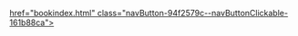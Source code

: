 <a href="usingcurl/version.html" class="navButton-94f2579c--pageItemWithChildrenNested-2c5d8183--navButtonClickable-161b88ca">

</a>

<a href="usingcurl/persist.html" class="navButton-94f2579c--pageItemWithChildrenNested-2c5d8183--navButtonClickable-161b88ca">

</a>

<a href="usingcurl/downloads.html" class="navButton-94f2579c--pageItemWithChildrenNested-2c5d8183--navButtonClickable-161b88ca">

</a>

<a href="usingcurl/uploads.html" class="navButton-94f2579c--pageItemWithChildrenNested-2c5d8183--navButtonClickable-161b88ca">

</a>

<a href="usingcurl/connections.html" class="navButton-94f2579c--pageItemWithChildrenNested-2c5d8183--navButtonClickable-161b88ca">

</a>

<a href="usingcurl/timeouts.html" class="navButton-94f2579c--pageItemWithChildrenNested-2c5d8183--navButtonClickable-161b88ca">

</a>

<a href="usingcurl/netrc.html" class="navButton-94f2579c--pageItemWithChildrenNested-2c5d8183--navButtonClickable-161b88ca">

</a>

<a href="usingcurl/proxies.html" class="navButton-94f2579c--pageItemWithChildrenNested-2c5d8183--navButtonClickable-161b88ca">

</a>

<a href="usingcurl/returns.html" class="navButton-94f2579c--pageItemWithChildrenNested-2c5d8183--navButtonClickable-161b88ca">

</a>

<a href="usingcurl/scpsftp.html" class="navButton-94f2579c--pageItemWithChildrenNested-2c5d8183--navButtonClickable-161b88ca">

</a>

<a href="usingcurl/reademail.html" class="navButton-94f2579c--pageItemWithChildrenNested-2c5d8183--navButtonClickable-161b88ca">

</a>

<a href="usingcurl/smtp.html" class="navButton-94f2579c--pageItemWithChildrenNested-2c5d8183--navButtonClickable-161b88ca">

</a>

<a href="usingcurl/mqtt.html" class="navButton-94f2579c--pageItemWithChildrenNested-2c5d8183--navButtonClickable-161b88ca">

</a>

<a href="usingcurl/telnet.html" class="navButton-94f2579c--pageItemWithChildrenNested-2c5d8183--navButtonClickable-161b88ca">

</a>

<a href="usingcurl/copyas.html" class="navButton-94f2579c--pageItemWithChildrenNested-2c5d8183--navButtonClickable-161b88ca">

</a>

<a href="bindings.html" class="navButton-94f2579c--navButtonClickable-161b88ca">href="bookindex.html" class="navButton-94f2579c--navButtonClickable-161b88ca">

</a>
